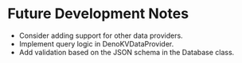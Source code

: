# Future Development Notes

- Consider adding support for other data providers.
- Implement query logic in DenoKVDataProvider.
- Add validation based on the JSON schema in the Database class.
